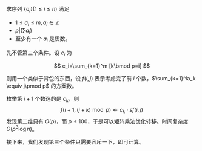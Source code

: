 求序列 $\{a_i\}(1\le i\le n)$ 满足
- $1\le a_i\le m,a_i\in \mathbb Z$
- $p|(\sum a_i)$
- 至少有一个 $a_i$ 是质数。

先不管第三个条件。设 $c_i$ 为

$$
c_i=\sum_{k=1}^m [k\bmod p=i]
$$

则用一个类似于背包的东西，设 $f(i,j)$ 表示考虑完了前 $i$ 个数，$\sum_{k=1}^ia_k \equiv j\pmod p$ 的方案数。

枚举第 $i+1$ 个数选的是 $c_k$，则
$$
f(i+1,(j+k)\bmod p)\gets c_k\cdot sf(i, j)
$$
发现第二维只有 $O(p)$，而 $p\le 100$，于是可以矩阵乘法优化转移。时间复杂度 $O(p^3\log n)$。

接下来，我们发现第三个条件只需要容斥一下，即可计算。